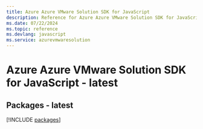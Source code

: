 ```yaml
---
title: Azure Azure VMware Solution SDK for JavaScript
description: Reference for Azure Azure VMware Solution SDK for JavaScript
ms.date: 07/22/2024
ms.topic: reference
ms.devlang: javascript
ms.service: azurevmwaresolution
---
```

# Azure Azure VMware Solution SDK for JavaScript - latest
## Packages - latest
[!INCLUDE [packages](azure-vmware-solution-index.md)]